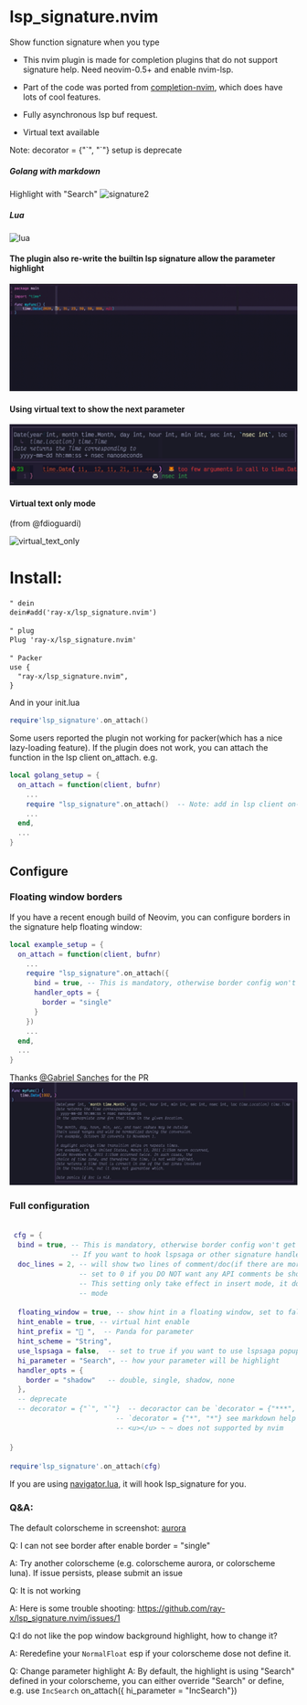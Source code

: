 # lsp_signature.nvim

Show function signature when you type

- This nvim plugin is made for completion plugins that do not support signature help.
  Need neovim-0.5+ and enable nvim-lsp.

- Part of the code was ported from [completion-nvim](https://github.com/nvim-lua/completion-nvim), which does have lots of cool features.

- Fully asynchronous lsp buf request.

- Virtual text available


Note: decorator = {"\`", "\`"} setup is deprecate

##### Golang with markdown
Highlight with "Search"
![signature2](https://user-images.githubusercontent.com/1681295/120245954-2d9a8280-c2b2-11eb-9fe9-f32f64a13512.gif)
##### Lua
![lua](https://user-images.githubusercontent.com/1681295/109505092-5b73fd80-7af0-11eb-9ec7-15b297c6e3be.png?raw=true "lua")

#### The plugin also re-write the builtin lsp signature allow the parameter highlight

![show_signature](https://github.com/ray-x/files/blob/master/img/navigator/show_signnature.gif?raw=true "show_signature")

#### Using virtual text to show the next parameter

![virtual_hint](https://github.com/ray-x/files/blob/master/img/signature/virtual_text.jpg?raw=true "show_virtual_text")

#### Virtual text only mode

(from @fdioguardi)

<img width="600" alt="virtual_text_only" src="https://user-images.githubusercontent.com/1681295/120172944-e3c88280-c246-11eb-95a6-40a0bbc1df9c.png">


# Install:

```vim
" dein
dein#add('ray-x/lsp_signature.nvim')

" plug
Plug 'ray-x/lsp_signature.nvim'

" Packer
use {
  "ray-x/lsp_signature.nvim",
}
```

And in your init.lua

```lua
require'lsp_signature'.on_attach()
```

Some users reported the plugin not working for packer(which has a nice lazy-loading feature). If the plugin does not work, you can attach the function in the lsp client on_attach. e.g.

```lua
local golang_setup = {
  on_attach = function(client, bufnr)
    ...
    require "lsp_signature".on_attach()  -- Note: add in lsp client on-attach
    ...
  end,
  ...
}
```

## Configure

### Floating window borders

If you have a recent enough build of Neovim, you can configure borders in the signature help
floating window:

```lua
local example_setup = {
  on_attach = function(client, bufnr)
    ...
    require "lsp_signature".on_attach({
      bind = true, -- This is mandatory, otherwise border config won't get registered.
      handler_opts = {
        border = "single"
      }
    })
    ...
  end,
  ...
}
```

Thanks [@Gabriel Sanches](https://github.com/gbrlsnchs) for the PR
![lsp_signature_border](https://github.com/ray-x/files/blob/master/img/signature/signature_boarder.jpg?raw=true "signature")

### Full configuration

```lua

 cfg = {
  bind = true, -- This is mandatory, otherwise border config won't get registered.
               -- If you want to hook lspsaga or other signature handler, pls set to false
  doc_lines = 2, -- will show two lines of comment/doc(if there are more than two lines in doc, will be truncated);
                 -- set to 0 if you DO NOT want any API comments be shown
                 -- This setting only take effect in insert mode, it does not affect signature help in normal
                 -- mode

  floating_window = true, -- show hint in a floating window, set to false for virtual text only mode
  hint_enable = true, -- virtual hint enable
  hint_prefix = "🐼 ",  -- Panda for parameter
  hint_scheme = "String",
  use_lspsaga = false,  -- set to true if you want to use lspsaga popup
  hi_parameter = "Search", -- how your parameter will be highlight
  handler_opts = {
    border = "shadow"   -- double, single, shadow, none
  },
  -- deprecate
  -- decorator = {"`", "`"}  -- decoractor can be `decorator = {"***", "***"}`  `decorator = {"**", "**"}` `decorator = {"**_", "_**"}`
                          -- `decorator = {"*", "*"} see markdown help for more details
                          -- <u></u> ~ ~ does not supported by nvim

}

require'lsp_signature'.on_attach(cfg)
```

If you are using [navigator.lua](https://github.com/ray-x/navigator.lua), it will hook lsp_signature for you.

### Q&A:

The default colorscheme in screenshot:
[aurora](https://github.com/ray-x/aurora)

Q: I can not see border after enable border = "single"

A: Try another colorscheme (e.g. colorscheme aurora, or colorscheme luna). If issue persists, please submit an issue

Q: It is not working

A: Here is some trouble shooting: https://github.com/ray-x/lsp_signature.nvim/issues/1

Q:I do not like the pop window background highlight, how to change it?

A: Reredefine your `NormalFloat` esp if your colorscheme dose not define it.

Q: Change parameter highlight
A: By default, the highlight is using "Search" defined in your colorscheme, you can either override "Search" or
define, e.g. use `IncSearch`  on_attach({ hi_parameter = "IncSearch"})
